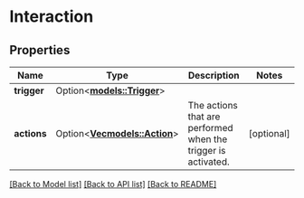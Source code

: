 # Interaction

## Properties

Name | Type | Description | Notes
------------ | ------------- | ------------- | -------------
**trigger** | Option<[**models::Trigger**](Trigger.md)> |  | 
**actions** | Option<[**Vec<models::Action>**](Action.md)> | The actions that are performed when the trigger is activated. | [optional]

[[Back to Model list]](../README.md#documentation-for-models) [[Back to API list]](../README.md#documentation-for-api-endpoints) [[Back to README]](../README.md)


